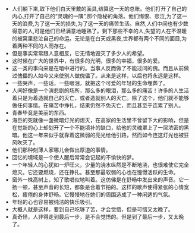 - 人们躺下来,取下他们白天里戴的面具,结算这一天的总账。他们打开了自己的内心,打开了自己的“灵魂的一隅”,那个隐秘的角落。他们悔恨、悲泣,为了这一天的浪费,为了这一天的损失,为了这一天的痛苦生活。自然,人们中间也有少数得意的人,可是他们已经满意地睡熟了。剩下那些不幸的人,失望的人在不温暖的被窝里悲泣自己的命运。无论是在白天或黑夜,世界都有两个不同的面目,为着两种不同的人而存在。
- 但是事实常常跟人意相反，它无情地毁灭了多少人的希望。
- 这时候在广大的世界中，有很多的光明，很多的幸福，很多的爱。
- 这一类的事向来是在暗中进行的。当事人反而做了不能过问的傀。而且从前做过傀儡的人如今又来使别人做傀儡了。从来是这样，以后也将永远是这样。
- 一些哭声，一些话，一些眼泪，就把这个可爱的年轻的生命埋葬了。
- 人间好像是一个演悲剧的场所，那么多的眼泪，那么多的痛苦！许多的人生活着只是为着造就自己的灭亡，或者造就别人的灭亡。除了这个，他们就不能够做任何事情。在痛苦中挣扎，结果仍然不免灭亡，而且甚至于连累了别人。
- 青春毕竟是美丽的东西。
- 海臣的死就像一盏微暗灯光的熄灭，在高家的生活里不曾留下大的影响，但是在觉新的心上却划开了一个不能填补的缺口，给他的灵魂罩上了一层浓密的黑暗。他这一年来似乎就靠着这微弱的亮光给他引路，然而如今连这灯光也被狂风吹灭了。
- 他们那种刻薄人家哪儿会做出厚道的事情。
- 回忆的境域是一个使人醒后常常会记起的不愉快的梦。
- 一个年轻人的心犹如一炉旺火，少量的浇水纵然是不断地浇，也很难使它完全熄灭。它还要燃烧，还在挣扎。甚至那最软弱的心也在憧憬活跃的生命。
- 窗外一株高树上，知了歌唱似地叫着。这仿佛是在舒畅中发出来的声音。它一扬一顿，甚至声音的长短，都象是合着节拍的。这样的歌声使得紧张的心情宽松，疲倦的身体舒畅。它慢慢地在她们的周围造成了一种闲适的气氛。
- 年轻的心也容易被纯洁的快乐吸引。
- 大概人就是这样，要到自己吃够了苦，才会觉悟，但是可惜又太晚了。
- 真奇怪，人非得走到最后一步，是不会觉悟的。但是到了最后一步，又太晚了。